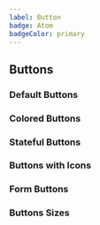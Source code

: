 ```yaml
---
label: Button
badge: Atom
badgeColor: primary
---
```


## Buttons

<ComponentMeta name="NButton" />

### Default Buttons

<ComponentDemo name="DefaultButtons" />

### Colored Buttons

<ComponentDemo name="ColoredButtons" />

### Stateful Buttons

<ComponentDemo name="StatefulButtons" />

### Buttons with Icons

<ComponentDemo name="IconButtons" />

### Form Buttons
 
<ComponentDemo name="FormButtons" />
 
### Buttons Sizes
 
<ComponentDemo name="ButtonSizes" />

